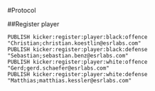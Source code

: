 #Protocol

##Register player

    PUBLISH kicker:register:player:black:offence "Christian;christian.koestlin@esrlabs.com"
    PUBLISH kicker:register:player:black:defense "Sebastian;sebastian.benz@esrlabs.com"
    PUBLISH kicker:register:player:white:offence "Gerd;gerd.schaefer@esrlabs.com"
    PUBLISH kicker:register:player:white:defense "Matthias;matthias.kessler@esrlabs.com"

